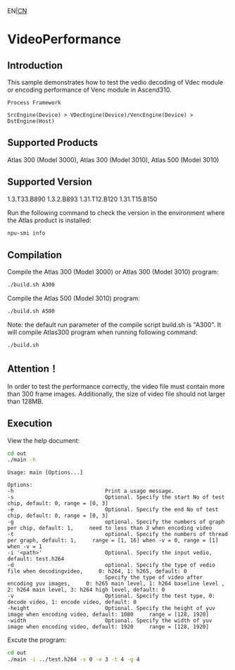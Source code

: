 EN|[CN](README.zh.md)
# VideoPerformance

## Introduction

This sample demonstrates how to test the vedio decoding of Vdec module or encoding performance of Venc module in Ascend310.

    Process Framework

    SrcEngine(Device) > VDecEngine(Device)/VencEngine(Device) > DstEngine(Host)

## Supported Products

Atlas 300 (Model 3000), Atlas 300 (Model 3010), Atlas 500 (Model 3010)

## Supported Version

1.3.T33.B890 1.3.2.B893 1.31.T12.B120 1.31.T15.B150

Run the following command to check the version in the environment where the Atlas product is installed:
```bash
npu-smi info
```

## Compilation

Compile the Atlas 300 (Model 3000) or Atlas 300 (Model 3010) program:
```bash
./build.sh A300
```

Compile the Atlas 500 (Model 3010) program:
```bash
./build.sh A500
```

Note: the default run parameter of the compile script build.sh is "A300". It will compile Atlas300 program when running following command:
```bash
./build.sh 
```
## Attention！
In order to test the performance correctly, the video file must contain more than 300 frame images. Additionally, the size of video file should not larger than 128MB.


## Execution

View the help document:
```bash
cd out
./main -h
```
    Usage: main [Options...]

    Options:
    -h                             Print a usage message.
    -s                             Optional. Specify the start No of test chip, default: 0, range = [0, 3]
    -e                             Optional. Specify the end No of test chip, default: 0, range = [0, 3]
    -g                             optional. Specify the numbers of graph per chip, default: 1,     need to less than 3 when encoding video
    -t                             optional. Specify the numbers of thread per graph, default: 1,     range = [1, 16] when -v = 0, range = [1] when -v = 1
    -i '<path>'                    Optional. Specify the input vedio, default: test.h264
    -d                             optional. Specify the type of vedio file when decodingvideo,     0: h264, 1: h265, default: 0
                                   Specify the type of video after encoding yuv images,     0: h265 main level, 1: h264 baseline level , 2: h264 main level, 3: h264 high level, default: 0
    -v                             Optional. Specify the test type, 0: decode video, 1: encode video, default: 0
    -height                        Optional. Specify the height of yuv image when encoding video, default: 1080     range = [128, 1920]
    -width                         Optional. Specify the width of yuv image when encoding video, default: 1920     range = [128, 1920]

Excute the program:

```bash
cd out
./main -i ../test.h264 -s 0 -e 3 -t 4 -g 4
```


